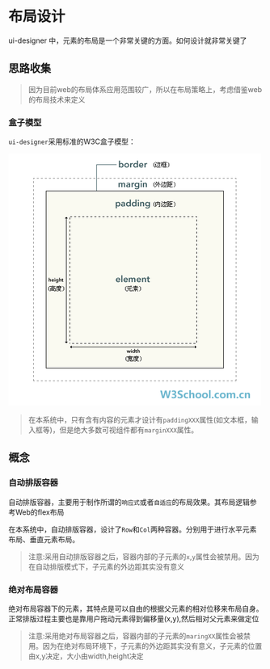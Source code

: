 # 布局设计


ui-designer 中，元素的布局是一个非常关键的方面。如何设计就非常关键了

## 思路收集

> 因为目前web的布局体系应用范围较广，所以在布局策略上，考虑借鉴web的布局技术来定义

### **盒子模型**

`ui-designer`采用标准的W3C盒子模型：

![盒子模型](./res/box-sizing.png)

> 在本系统中，只有含有内容的元素才设计有`paddingXXX`属性(如文本框，输入框等)，但是绝大多数可视组件都有`marginXXX`属性。

## 概念

### **自动排版容器**

自动排版容器，主要用于制作所谓的`响应式`或者`自适应`的布局效果。其布局逻辑参考Web的flex布局

在本系统中，自动排版容器，设计了`Row`和`Col`两种容器。分别用于进行水平元素布局、垂直元素布局。

> 注意:采用自动排版容器之后，容器内部的子元素的`x`,`y`属性会被禁用。因为在自动排版模式下，子元素的外边距其实没有意义

### **绝对布局容器**

绝对布局容器下的元素，其特点是可以自由的根据父元素的相对位移来布局自身。正常排版过程主要也是靠用户拖动元素得到偏移量(x,y),然后相对父元素来做定位

> 注意:采用绝对布局容器之后，容器内部的子元素的`maringXX`属性会被禁用。因为在绝对布局环境下，子元素的外边距其实没有意义，子元素的位置由x,y决定，大小由width,height决定
